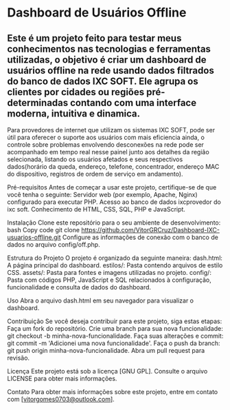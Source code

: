 # Dashboard de Usuários Offline
## Este é um projeto feito para testar meus conhecimentos nas tecnologias e ferramentas utilizadas, o objetivo é criar um dashboard de usuários offline na rede usando dados filtrados do banco de dados IXC SOFT. Ele agrupa os clientes por cidades ou regiões pré-determinadas contando com uma interface moderna, intuitiva e dinamica.
Para provedores de internet que utilizam os sistemas IXC SOFT, pode ser útil para oferecer o suporte aos usuários com mais eficiencia ainda, o controle sobre problemas envolvendo desconexões na rede pode ser acompanhado em tempo real nesse painel junto aos detalhes da região selecionada, listando os usuários afetados e seus respectivos dados(horário da queda, endereço, telefone, concentrador, endereço MAC do dispositivo, registros de ordem de serviço em andamento).

Pré-requisitos
Antes de começar a usar este projeto, certifique-se de que você tenha o seguinte:
Servidor web (por exemplo, Apache, Nginx) configurado para executar PHP.
Acesso ao banco de dados ixcprovedor do ixc soft.
Conhecimento de HTML, CSS, SQL, PHP e JavaScript.

Instalação
Clone este repositório para o seu ambiente de desenvolvimento:
bash
Copy code
git clone https://github.com/VitorGRCruz/Dashboard-IXC-usuarios-offline.git
Configure as informações de conexão com o banco de dados no arquivo config/off.php.

Estrutura do Projeto
O projeto é organizado da seguinte maneira:
dash.html: A página principal do dashboard.
estilos/: Pasta contendo arquivos de estilo CSS.
assets/: Pasta para fontes e imagens utilizadas no projeto.
config/: Pasta com códigos PHP, JavaScript e SQL relacionados à configuração, funcionalidade e consulta de dados do dashboard.

Uso
Abra o arquivo dash.html em seu navegador para visualizar o dashboard.

Contribuição
Se você deseja contribuir para este projeto, siga estas etapas:
Faça um fork do repositório.
Crie uma branch para sua nova funcionalidade: git checkout -b minha-nova-funcionalidade.
Faça suas alterações e commit: git commit -m 'Adicionei uma nova funcionalidade'.
Faça o push da branch: git push origin minha-nova-funcionalidade.
Abra um pull request para revisão.

Licença
Este projeto está sob a licença [GNU GPL]. Consulte o arquivo LICENSE para obter mais informações.

Contato
Para obter mais informações sobre este projeto, entre em contato com [vitorgomes0703@outlook.com].
